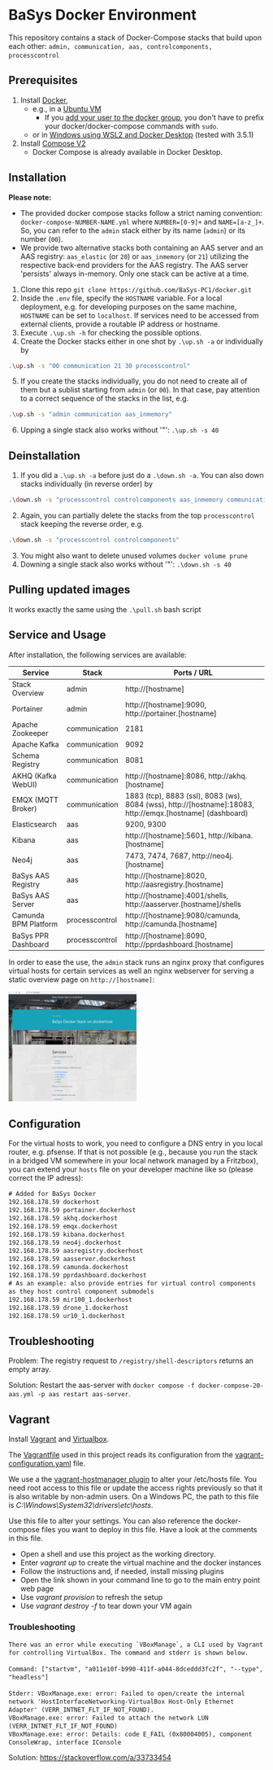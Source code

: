 # BaSys Docker Environment

This repository contains a stack of Docker-Compose stacks that build upon each other: `admin, communication, aas, controlcomponents, processcontrol`

## Prerequisites

 1) Install [Docker](https://docs.docker.com/install/), 
    * e.g., in a [Ubuntu VM](https://docs.docker.com/install/linux/docker-ce/ubuntu/)
      * If you [add your user to the docker group](https://docs.docker.com/install/linux/linux-postinstall/), you don't have to prefix your docker/docker-compose commands with `sudo`.
	* or in [Windows using WSL2 and Docker Desktop](https://nickjanetakis.com/blog/a-linux-dev-environment-on-windows-with-wsl-2-docker-desktop-and-more) (tested with 3.5.1)
 2) Install [Compose V2](https://docs.docker.com/compose/cli-command/#installing-compose-v2)
    * Docker Compose is already available in Docker Desktop.

## Installation

**Please note:** 
- The provided docker compose stacks follow a strict naming convention: `docker-compose-NUMBER-NAME.yml` where `NUMBER=[0-9]+` and `NAME=[a-z_]+`. So, you can refer to the `admin` stack either by its name (`admin`) or its number (`00`).
- We provide two alternative stacks both containing an AAS server and an AAS registry: `aas_elastic` (or `20`) or `aas_inmemory` (or `21`) utilizing the respective back-end providers for the AAS registry. The AAS server 'persists' always in-memory. Only one stack can be active at a time.

1) Clone this repo `git clone https://github.com/BaSys-PC1/docker.git`
2) Inside the `.env` file, specify the `HOSTNAME` variable. For a local deployment, e.g. for developing purposes on the same machine, `HOSTNAME` can be set to `localhost`. If services need to be accessed from external clients, provide a routable IP address or hostname.
3) Execute `.\up.sh -h` for checking the possible options.
4) Create the Docker stacks either in one shot by `.\up.sh -a` or individually by
```bash
.\up.sh -s "00 communication 21 30 processcontrol"
```
5) If you create the stacks individually, you do not need to create all of them but a sublist starting from `admin` (or `00`). In that case, pay attention to a correct sequence of the stacks in the list, e.g.
```bash
.\up.sh -s "admin communication aas_inmemory"
```
6) Upping a single stack also works without '"': `.\up.sh -s 40`

## Deinstallation

1) If you did a `.\up.sh -a` before just do a `.\down.sh -a`. You can also down stacks individually (in reverse order) by
```bash
.\down.sh -s "processcontrol controlcomponents aas_inmemory communication 00"
```
2) Again, you can partially delete the stacks from the top `processcontrol` stack keeping the reverse order, e.g.
```bash
.\down.sh -s "processcontrol controlcomponents"
```
3) You might also want to delete unused volumes `docker volume prune`
4) Downing a single stack also works without '"': `.\down.sh -s 40`

## Pulling updated images

It works exactly the same using the `.\pull.sh` bash script

## Service and Usage

After installation, the following services are available:

| Service | Stack | Ports / URL |
| ------ | ------ | ------ |
| Stack Overview           | admin           | http://[hostname] |
| Portainer                | admin           | http://[hostname]:9090, http://portainer.[hostname] |
| Apache Zookeeper         | communication   | 2181 | 
| Apache Kafka             | communication   | 9092 | 
| Schema Registry          | communication   | 8081 | 
| AKHQ (Kafka WebUI)       | communication   | http://[hostname]:8086, http://akhq.[hostname] | 
| EMQX (MQTT Broker)       | communication   | 1883 (tcp), 8883 (ssl), 8083 (ws), 8084 (wss), http://[hostname]:18083, http://emqx.[hostname] (dashboard) | 
| Elasticsearch            | aas             | 9200, 9300 | 
| Kibana                   | aas             | http://[hostname]:5601, http://kibana.[hostname] | 
| Neo4j                    | aas             | 7473, 7474, 7687,  http://neo4j.[hostname]  | 
| BaSys AAS Registry       | aas             | http://[hostname]:8020, http://aasregistry.[hostname]  |
| BaSys AAS Server         | aas             | http://[hostname]:4001/shells, http://aasserver.[hostname]/shells  |
| Camunda BPM Platform     | processcontrol  | http://[hostname]:9080/camunda, http://camunda.[hostname]  | 
| BaSys PPR Dashboard      | processcontrol  | http://[hostname]:8090, http://pprdashboard.[hostname]  |

In order to ease the use, the `admin` stack runs an nginx proxy that configures virtual hosts for certain services as well an nginx webserver for serving a static overview page on `http://[hostname]`:

<img src='/docs/stack-overview.png?raw=true' width='50%' height='50%'>


## Configuration

For the virtual hosts to work, you need to configure a DNS entry in you local router, e.g. pfsense. If that is not possible (e.g., because you run the stack in a bridged VM somewhere in your local network managed by a Fritzbox), you can extend your `hosts` file on your developer machine like so (please correct the IP adress):

```
# Added for BaSys Docker
192.168.178.59 dockerhost
192.168.178.59 portainer.dockerhost
192.168.178.59 akhq.dockerhost
192.168.178.59 emqx.dockerhost
192.168.178.59 kibana.dockerhost
192.168.178.59 neo4j.dockerhost
192.168.178.59 aasregistry.dockerhost
192.168.178.59 aasserver.dockerhost
192.168.178.59 camunda.dockerhost
192.168.178.59 pprdashboard.dockerhost
# As an example: also provide entries for virtual control components as they host control component submodels
192.168.178.59 mir100_1.dockerhost
192.168.178.59 drone_1.dockerhost
192.168.178.59 ur10_1.dockerhost
```

## Troubleshooting

Problem:
The registry request to `/registry/shell-descriptors` returns an empty array.

Solution:
Restart the aas-server with `docker compose -f docker-compose-20-aas.yml -p aas restart aas-server`.


## Vagrant

Install [Vagrant](https://www.vagrantup.com/) and [Virtualbox](https://www.virtualbox.org/).

The [Vagrantfile](./Vagrantfile) used in this project reads its configuration from the [vagrant-configuration.yaml](./vagrant-configuration.yaml) file.

We use a the [vagrant-hostmanager plugin](https://github.com/devopsgroup-io/vagrant-hostmanager) to alter your /etc/hosts file. You need root access to this file or update the access rights previously so that it is also writable by non-admin users. On a Windows PC, the path to this file is *C:\Windows\System32\drivers\etc\hosts*.

Use this file to alter your settings. You can also reference the docker-compose files you want to deploy in this file. Have a look at the comments in this file.

* Open a shell and use this project as the working directory.
* Enter *vagrant up* to create the virtual machine and the docker instances
* Follow the instructions and, if needed, install missing plugins
* Open the link shown in your command line to go to the main entry point web page
* Use *vagrant provision* to refresh the setup
* Use *vagrant destroy -f* to tear down your VM again

### Troubleshooting

```
There was an error while executing `VBoxManage`, a CLI used by Vagrant
for controlling VirtualBox. The command and stderr is shown below.

Command: ["startvm", "a011e10f-b990-411f-a044-8dceddd3fc2f", "--type", "headless"]

Stderr: VBoxManage.exe: error: Failed to open/create the internal network 'HostInterfaceNetworking-VirtualBox Host-Only Ethernet Adapter' (VERR_INTNET_FLT_IF_NOT_FOUND).
VBoxManage.exe: error: Failed to attach the network LUN (VERR_INTNET_FLT_IF_NOT_FOUND)
VBoxManage.exe: error: Details: code E_FAIL (0x80004005), component ConsoleWrap, interface IConsole
```
Solution: https://stackoverflow.com/a/33733454
